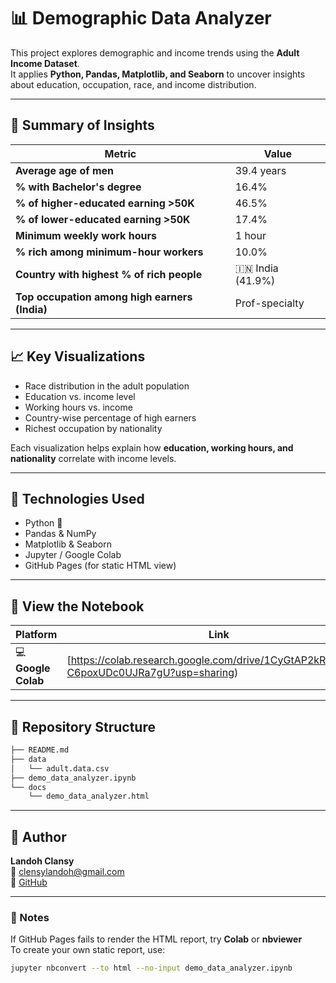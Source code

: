 # 📊 Demographic Data Analyzer

This project explores demographic and income trends using the **Adult Income Dataset**.  
It applies **Python, Pandas, Matplotlib, and Seaborn** to uncover insights about education, occupation, race, and income distribution.

---

## 🧾 Summary of Insights

| Metric | Value |
|--------|--------|
| **Average age of men** | 39.4 years |
| **% with Bachelor's degree** | 16.4% |
| **% of higher-educated earning >50K** | 46.5% |
| **% of lower-educated earning >50K** | 17.4% |
| **Minimum weekly work hours** | 1 hour |
| **% rich among minimum-hour workers** | 10.0% |
| **Country with highest % of rich people** | 🇮🇳 India (41.9%) |
| **Top occupation among high earners (India)** | Prof-specialty |

---

## 📈 Key Visualizations

- Race distribution in the adult population  
- Education vs. income level  
- Working hours vs. income  
- Country-wise percentage of high earners  
- Richest occupation by nationality  

Each visualization helps explain how **education, working hours, and nationality** correlate with income levels.

---

## 🧠 Technologies Used

- Python 🐍  
- Pandas & NumPy  
- Matplotlib & Seaborn  
- Jupyter / Google Colab  
- GitHub Pages (for static HTML view)

---

## 🔗 View the Notebook

| Platform | Link |
|-----------|------|
| 💻 **Google Colab** | [https://colab.research.google.com/drive/1CyGtAP2kRd5JRG0-C6poxUDc0UJRa7gU?usp=sharing) 

---

## 📂 Repository Structure
```bash
├── README.md
├── data
│   └── adult.data.csv
├── demo_data_analyzer.ipynb
└── docs
    └── demo_data_analyzer.html
```    


---

## 💬 Author

**Landoh Clansy**  
📧 clensylandoh@gmail.com  
🐙 [GitHub](https://github.com/Stabat47)

---

### 🏁 Notes
If GitHub Pages fails to render the HTML report, try **Colab** or **nbviewer**   
To create your own static report, use:

```bash
jupyter nbconvert --to html --no-input demo_data_analyzer.ipynb
```
